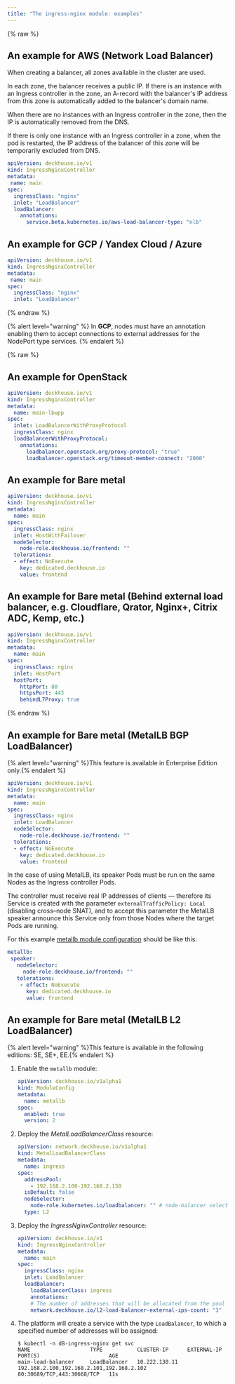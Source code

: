 ```yaml
---
title: "The ingress-nginx module: examples"
---
```


{% raw %}

## An example for AWS (Network Load Balancer)

When creating a balancer, all zones available in the cluster are used.

In each zone, the balancer receives a public IP. If there is an instance with an Ingress controller in the zone, an A-record with the balancer's IP address from this zone is automatically added to the balancer's domain name.

When there are no instances with an Ingress controller in the zone, then the IP is automatically removed from the DNS.

If there is only one instance with an Ingress controller in a zone, when the pod is restarted, the IP address of the balancer of this zone will be temporarily excluded from DNS.

```yaml
apiVersion: deckhouse.io/v1
kind: IngressNginxController
metadata:
 name: main
spec:
  ingressClass: "nginx"
  inlet: "LoadBalancer"
  loadBalancer:
    annotations:
      service.beta.kubernetes.io/aws-load-balancer-type: "nlb"
```

## An example for GCP / Yandex Cloud / Azure

```yaml
apiVersion: deckhouse.io/v1
kind: IngressNginxController
metadata:
 name: main
spec:
  ingressClass: "nginx"
  inlet: "LoadBalancer"
```

{% endraw %}

{% alert level="warning" %}
In **GCP**, nodes must have an annotation enabling them to accept connections to external addresses for the NodePort type services.
{% endalert %}

{% raw %}

## An example for OpenStack

```yaml
apiVersion: deckhouse.io/v1
kind: IngressNginxController
metadata:
  name: main-lbwpp
spec:
  inlet: LoadBalancerWithProxyProtocol
  ingressClass: nginx
  loadBalancerWithProxyProtocol:
    annotations:
      loadbalancer.openstack.org/proxy-protocol: "true"
      loadbalancer.openstack.org/timeout-member-connect: "2000"
```

## An example for Bare metal

```yaml
apiVersion: deckhouse.io/v1
kind: IngressNginxController
metadata:
  name: main
spec:
  ingressClass: nginx
  inlet: HostWithFailover
  nodeSelector:
    node-role.deckhouse.io/frontend: ""
  tolerations:
  - effect: NoExecute
    key: dedicated.deckhouse.io
    value: frontend
```

## An example for Bare metal (Behind external load balancer, e.g. Cloudflare, Qrator, Nginx+, Citrix ADC, Kemp, etc.)

```yaml
apiVersion: deckhouse.io/v1
kind: IngressNginxController
metadata:
  name: main
spec:
  ingressClass: nginx
  inlet: HostPort
  hostPort:
    httpPort: 80
    httpsPort: 443
    behindL7Proxy: true
```

{% endraw %}

## An example for Bare metal (MetalLB BGP LoadBalancer)

{% alert level="warning" %}This feature is available in Enterprise Edition only.{% endalert %}

```yaml
apiVersion: deckhouse.io/v1
kind: IngressNginxController
metadata:
  name: main
spec:
  ingressClass: nginx
  inlet: LoadBalancer
  nodeSelector:
    node-role.deckhouse.io/frontend: ""
  tolerations:
  - effect: NoExecute
    key: dedicated.deckhouse.io
    value: frontend
```

In the case of using MetalLB, its speaker Pods must be run on the same Nodes as the Ingress controller Pods.

The controller must receive real IP addresses of clients — therefore its Service is created with the parameter `externalTrafficPolicy: Local` (disabling cross–node SNAT), and to accept this parameter the MetalLB speaker announce this Service only from those Nodes where the target Pods are running.

For this example [metallb module configuration](../metallb/configuration.html) should be like this:

```yaml
metallb:
 speaker:
   nodeSelector:
     node-role.deckhouse.io/frontend: ""
   tolerations:
    - effect: NoExecute
      key: dedicated.deckhouse.io
      value: frontend
```

## An example for Bare metal (MetalLB L2 LoadBalancer)

{% alert level="warning" %}This feature is available in the following editions: SE, SE+, EE.{% endalert %}

1. Enable the `metallb` module:

   ```yaml
   apiVersion: deckhouse.io/v1alpha1
   kind: ModuleConfig
   metadata:
     name: metallb
   spec:
     enabled: true
     version: 2
   ```

1. Deploy the _MetalLoadBalancerClass_ resource:

   ```yaml
   apiVersion: network.deckhouse.io/v1alpha1
   kind: MetalLoadBalancerClass
   metadata:
     name: ingress
   spec:
     addressPool:
       - 192.168.2.100-192.168.2.150
     isDefault: false
     nodeSelector:
       node-role.kubernetes.io/loadbalancer: "" # node-balancer selector
     type: L2
   ```

1. Deploy the _IngressNginxController_ resource:

   ```yaml
   apiVersion: deckhouse.io/v1
   kind: IngressNginxController
   metadata:
     name: main
   spec:
     ingressClass: nginx
     inlet: LoadBalancer
     loadBalancer:
       loadBalancerClass: ingress
       annotations:
       # The number of addresses that will be allocated from the pool described in _MetalLoadBalancerClass_.
       network.deckhouse.io/l2-load-balancer-external-ips-count: "3"
   ```

1. The platform will create a service with the type `LoadBalancer`, to which a specified number of addresses will be assigned:

   ```shell
   $ kubectl -n d8-ingress-nginx get svc
   NAME                   TYPE           CLUSTER-IP      EXTERNAL-IP                                 PORT(S)                      AGE
   main-load-balancer     LoadBalancer   10.222.130.11   192.168.2.100,192.168.2.101,192.168.2.102   80:30689/TCP,443:30668/TCP   11s
   ```
